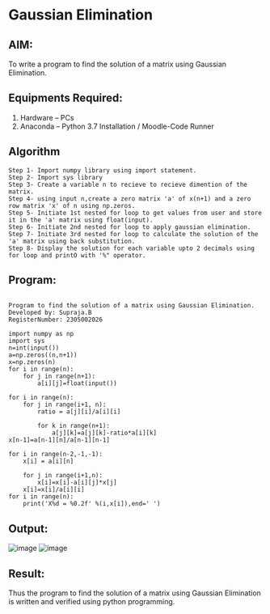 # Gaussian Elimination

## AIM:
To write a program to find the solution of a matrix using Gaussian Elimination.

## Equipments Required:
1. Hardware – PCs
2. Anaconda – Python 3.7 Installation / Moodle-Code Runner

## Algorithm
```
Step 1- Import numpy library using import statement.
Step 2- Import sys library
Step 3- Create a variable n to recieve to recieve dimention of the matrix.
Step 4- using input n,create a zero matrix 'a' of x(n+1) and a zero row matrix 'x' of n using np.zeros.
Step 5- Initiate 1st nested for loop to get values from user and store it in the 'a' matrix using float(input).
Step 6- Initiate 2nd nested for loop to apply gaussian elimination.
Step 7- Initiate 3rd nested for loop to calculate the solution of the 'a' matrix using back substitution.
Step 8- Display the solution for each variable upto 2 decimals using for loop and printO with '%" operator.
```
## Program:
```

Program to find the solution of a matrix using Gaussian Elimination.
Developed by: Supraja.B
RegisterNumber: 2305002026

import numpy as np
import sys
n=int(input())
a=np.zeros((n,n+1))
x=np.zeros(n)
for i in range(n):
    for j in range(n+1):
        a[i][j]=float(input())
        
for i in range(n):
    for j in range(i+1, n):
        ratio = a[j][i]/a[i][i]
        
        for k in range(n+1):
            a[j][k]=a[j][k]-ratio*a[i][k]
x[n-1]=a[n-1][n]/a[n-1][n-1]

for i in range(n-2,-1,-1):
    x[i] = a[i][n]
    
    for j in range(i+1,n):
        x[i]=x[i]-a[i][j]*x[j]
    x[i]=x[i]/a[i][i]
for i in range(n):
    print('X%d = %0.2f' %(i,x[i]),end=' ')
```

## Output:
![image](https://github.com/Supraja0510/Gaussian/assets/155217478/0146c748-65fe-4641-8f9c-65d4d0621111)
![image](https://github.com/Supraja0510/Gaussian/assets/155217478/c9ad2537-38fe-4ea6-9b56-d284796b46e4)



## Result:
Thus the program to find the solution of a matrix using Gaussian Elimination is written and verified using python programming.

